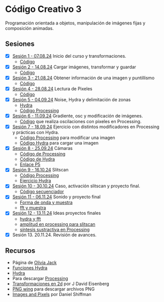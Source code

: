 # Código Creativo 3

Programación orientada a objetos, manipulación de imágenes fijas y composición animadas.

## Sesiones

- [x] [Sesión 1 - 07.08.24](./sesiones/s01.md) Inicio del curso y transformaciones.
    - [Código](https://gist.github.com/EmilioOcelotl/3d4c9570e8464b3bd9e48c34b1a53046) 
- [x] [Sesión 2 - 14.08.24](./sesiones/s02.md) Cargar imágenes, transformar y guardar
    - [Código](https://gist.github.com/EmilioOcelotl/71edaffd4a03d94a95bb01bb52fe290e)
- [x] [Sesión 3 - 21.08.24](./sesiones/s03.md) Obtener información de una imagen y puntillismo 
    - [Código](https://gist.github.com/EmilioOcelotl/714552aebcc1e0a9845045bac7076f9b)
- [x] [Sesión 4 - 28.08.24](./sesiones/s04.md) Lectura de Pixeles 
    - [Código](https://gist.github.com/EmilioOcelotl/b9cb8a0299039872af024493a77d77cd)
- [x] [Sesión 5 - 04.09.24](./sesiones/s05.md) Noise, Hydra y delimitación de zonas 
    - [Hydra](https://hydra.ojack.xyz/) 
    - [Código Processing](https://gist.github.com/EmilioOcelotl/1af0cfa818a877f878e28137e88facc7)
- [x] [Sesión 6 - 11.09.24](./sesiones/s06/s06.md) Gradiente, osc y modificación de imágenes. 
    - [Código](https://gist.github.com/EmilioOcelotl/2757d7505ac9a8e348be1f89c791f670) que realiza oscilaciones con pixeles en Processing.
- [x] [Sesión 7 - 18.09.24](./sesiones/s07/s07.md) Ejercicio con distintos modificadores en Processing y prácticas con Hydra. 
    - [Código Processing](./sesiones/s07/modProcessing.pde) para modificar una imagen
    - [Código Hydra](./sesiones/s07/img.js) para cargar una imagen
- [x] [Sesión 8 - 25.09.24](./sesiones/s08/s08.md) Cámaras
    - [Código de Processing](./sesiones/s08/processing-capture.pde)
    - [Código de Hydra](./sesiones/s08/hydra-capture.js)
    - [Enlace P5](https://editor.p5js.org/emilioocelotl/sketches/gltqKmksH)
- [x] [Sesión 9 - 16.10.24](./sesiones/s09/s09.md) Slitscan 
    - [Código Processing](./sesiones/s09/slitscan.pde)
    - [Ejercicio Hydra](./sesiones/s07/img.js)
- [x] [Sesión 10 - 30.10.24](./sesiones/s10/s10.md) Caso, activación slitscan y proyecto final. 
    - [Código secuenciador](./sesiones/s10/codigoSecuenciador.pde)
- [x] [Sesión 11 - 06.11.24](./sesiones/s11/s11.md) Sonido y proyecto final  
    - [Forma de onda y muestra](https://gist.github.com/EmilioOcelotl/faea8897c34bfe4ced2671e4d5c22df1)
    - [fft y muestra](https://gist.github.com/EmilioOcelotl/db146f8154c2db7b60c11cd41dd69007)
- [x] [Sesión 12 - 13.11.24](./sesiones/s12/s12.md) Ideas proyectos finales 
    - [hydra y fft](https://gist.github.com/EmilioOcelotl/d26e93d54b6aca04d9c98a07635102ce)
    - [amplitud en processing para slitscan](https://gist.github.com/EmilioOcelotl/dc9a5c5c4c71c1844ebb46a06aa202a0)
    - [síntesis sustractiva en Processing](https://gist.github.com/EmilioOcelotl/a436953173133415df2726cbe5de22de)
- [x] Sesión 13. 20.11.24. Revisión de avances. 
 
## Recursos

- Página de [Olivia Jack](https://ojack.xyz/)
- [Funciones Hydra](https://hydra.ojack.xyz/api/)
- [Hydra](https://hydra.ojack.xyz/)
- Para descargar [Processing](https://processing.org/download)
- [Transformaciones en 2d](https://processing.org/tutorials/transform2d) por J David Eisenberg
- [PNG wing](https://www.pngwing.com/) para descargar archivos PNG
- [Images and Pixels](https://processing.org/tutorials/pixels) por Daniel Shiffman
